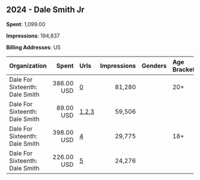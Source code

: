 ## 2024 - Dale Smith Jr 
**Spent**: 1,099.00

**Impressions**: 194,837

**Billing Addresses**: US

|Organization|Spent|Urls|Impressions|Genders|Age Brackets|Country Codes|
|:---|---:|:---|---:|:---|:---|:---|
|Dale For Sixteenth: Dale Smith|386.00 USD|[0](https://www.snap.com/political-ads/asset/e2b38f185c6dfe9db471f2cd768a610904735924adbeba3bd9d8c2d086d4850f?mediaType=mp4)|81,280||20+|united states|
|Dale For Sixteenth: Dale Smith|89.00 USD|[1](https://www.snap.com/political-ads/asset/193b40ab5bc90f8d2c389e1e4bec11f215a1ed12464481eba581a65a2b285a0a?mediaType=mp4),[2](https://www.snap.com/political-ads/asset/0047922de2ed3971da70af50d8d12f8ea695d7d5b422f5771b479972d910147d?mediaType=mp4),[3](https://www.snap.com/political-ads/asset/0df911739fb6555bbca4bdfdd40e4cfd2265a06f38950f0673b6f56a0ce6299e?mediaType=mp4)|59,506|||united states|
|Dale For Sixteenth: Dale Smith|398.00 USD|[4](https://www.snap.com/political-ads/asset/a999251f0436114f433a7f35eeec2b6a84cd0d35c8542922f2415982ed4fcd8d?mediaType=mp4)|29,775||18+|united states|
|Dale For Sixteenth: Dale Smith|226.00 USD|[5](https://www.snap.com/political-ads/asset/a23c555979b239bd4fcffef7323db66df2f4b81b273b8069683118d01c4b91d4?mediaType=mp4)|24,276|||united states|
